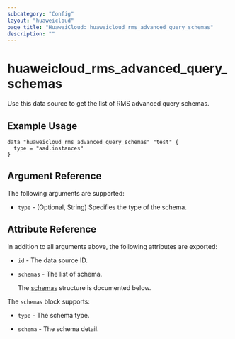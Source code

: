 ```yaml
---
subcategory: "Config"
layout: "huaweicloud"
page_title: "HuaweiCloud: huaweicloud_rms_advanced_query_schemas"
description: ""
---
```


# huaweicloud_rms_advanced_query_schemas

Use this data source to get the list of RMS advanced query schemas.

## Example Usage

```hcl
data "huaweicloud_rms_advanced_query_schemas" "test" {
  type = "aad.instances"
}
```

## Argument Reference

The following arguments are supported:

* `type` - (Optional, String) Specifies the type of the schema.

## Attribute Reference

In addition to all arguments above, the following attributes are exported:

* `id` - The data source ID.

* `schemas` - The list of schema.

  The [schemas](#schemas_struct) structure is documented below.

<a name="schemas_struct"></a>
The `schemas` block supports:

* `type` - The schema type.

* `schema` - The schema detail.
